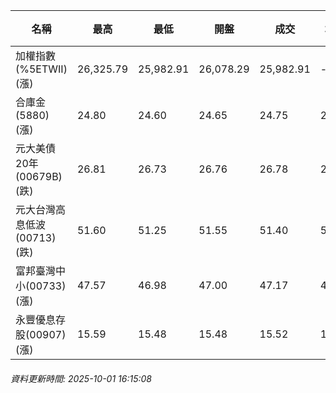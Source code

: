 | 名稱 | 最高 | 最低 | 開盤 | 成交 | 均價 | 成交金額(億) | 昨收 | 漲跌幅 | 漲跌 | 總量 | 昨量 | 振幅 |
| -------- | -------- | -------- | -------- |-------- | -------- | -------- |-------- |-------- |-------- | -------- | -------- |-------- |
|加權指數(%5ETWII) (漲)|26,325.79|25,982.91|26,078.29|25,982.91|-|4,565.00|25,820.54|0.63%|162.37|7,618,068|0|1.33%|
|合庫金(5880) (漲)|24.80|24.60|24.65|24.75|24.70|2.67|24.65|0.41%|0.10|10,825|18,161|0.81%|
|元大美債20年(00679B) (跌)|26.81|26.73|26.76|26.78|26.78|5.37|26.87|0.33%|0.09|20,049|24,715|0.30%|
|元大台灣高息低波(00713) (跌)|51.60|51.25|51.55|51.40|51.42|3.47|51.50|0.19%|0.10|6,750|7,908|0.68%|
|富邦臺灣中小(00733) (漲)|47.57|46.98|47.00|47.17|47.27|0.473|46.73|0.94%|0.44|1,000|1,028|1.26%|
|永豐優息存股(00907) (漲)|15.59|15.48|15.48|15.52|15.53|0.102|15.43|0.58%|0.09|659|504|0.71%|
###### 資料更新時間: 2025-10-01 16:15:08